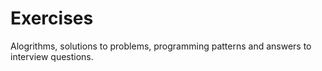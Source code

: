 # Exercises

Alogrithms, solutions to problems, programming patterns and answers to interview questions.
